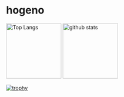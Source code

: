 # hogeno
<p align="left"> 
  <img alt="Top Langs" height="150px" src="https://github-readme-stats.vercel.app/api/top-langs/?username=hogeno&count_private=true&layout=compact&show_icons=true&theme=onedark" />
  <img alt="github stats" height="150px" src="https://github-readme-stats.vercel.app/api?username=hogeno&count_private=true&theme=onedark&show_icons=ture" />
</p>

[![trophy](https://github-profile-trophy.vercel.app/?username=hogeno&theme=onedark&column=7
)](https://github.com/ryo-ma/github-profile-trophy)
